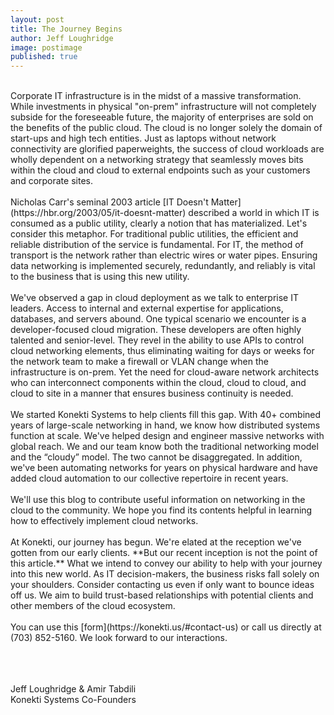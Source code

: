 ```yaml
---
layout: post
title: The Journey Begins
author: Jeff Loughridge
image: postimage
published: true
---
```

<br>
Corporate IT infrastructure is in the midst of a massive transformation. While investments in physical "on-prem" infrastructure will not completely subside for the foreseeable future, the majority of enterprises are sold on the benefits of the public cloud. The cloud is no longer solely the domain of start-ups and high tech entities. Just as laptops without network connectivity are glorified paperweights, the success of cloud workloads are wholly dependent on a networking strategy that seamlessly moves bits within the cloud and cloud to external endpoints such as your customers and corporate sites.
<br><br>
Nicholas Carr's seminal 2003 article [IT Doesn't Matter](https://hbr.org/2003/05/it-doesnt-matter) described a world in which IT is consumed as a public utility, clearly a notion that has materialized. Let's consider this metaphor. For traditional public utilities, the efficient and reliable distribution of the service is fundamental. For IT, the method of transport is the network rather than electric wires or water pipes. Ensuring data networking is implemented securely, redundantly, and reliably is vital to the business that is using this new utility.
<br><br>
We've observed a gap in cloud deployment as we talk to enterprise IT leaders. Access to internal and external expertise for applications, databases, and servers abound. One typical scenario we encounter is a developer-focused cloud migration. These developers are often highly talented and senior-level. They revel in the ability to use APIs to control cloud networking elements, thus eliminating waiting for days or weeks for the network team to make a firewall or VLAN change when the infrastructure is on-prem. Yet the need for cloud-aware network architects who can interconnect components within the cloud, cloud to cloud, and cloud to site in a manner that ensures business continuity is needed.
<br><br>
We started Konekti Systems to help clients fill this gap. With 40+ combined years of large-scale networking in hand, we know how distributed systems function at scale. We've helped design and engineer massive networks with global reach. We and our team know both the traditional networking model and the “cloudy” model. The two cannot be disaggregated. In addition, we've been automating networks for years on physical hardware and have added cloud automation to our collective repertoire in recent years.
<br><br>
We'll use this blog to contribute useful information on networking in the cloud to the community. We hope you find its contents helpful in learning how to effectively implement cloud networks.
<br><br>
At Konekti, our journey has begun. We're elated at the reception we've gotten from our early clients. **But our recent inception is not the point of this article.** What we intend to convey our ability to help with your journey into this new world. As IT decision-makers, the business risks fall solely on your shoulders. Consider contacting us even if only want to bounce ideas off us. We aim to build trust-based relationships with potential clients and other members of the cloud ecosystem.
<br><br>
You can use this [form](https://konekti.us/#contact-us) or call us directly at (703) 852-5160. We look forward to our interactions.
<br><br>
<br><br>

Jeff Loughridge & Amir Tabdili<br>
Konekti Systems Co-Founders
